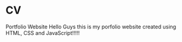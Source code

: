# CV
Portfolio Website
Hello Guys this is my porfolio website created using HTML, CSS and JavaScript!!!!!
